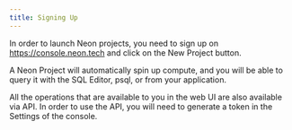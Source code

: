 ```yaml
---
title: Signing Up
---
```


In order to launch Neon projects, you need to sign up on <https://console.neon.tech> and click on the New Project button.

A Neon Project will automatically spin up compute, and you will be able to query it with the SQL Editor, psql, or from your application.

All the operations that are available to you in the web UI are also available via API. In order to use the API, you will need to generate a token in the Settings of the console.
